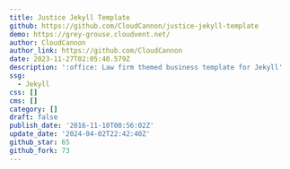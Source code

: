 ```yaml
---
title: Justice Jekyll Template
github: https://github.com/CloudCannon/justice-jekyll-template
demo: https://grey-grouse.cloudvent.net/
author: CloudCannon
author_link: https://github.com/CloudCannon
date: 2023-11-27T02:05:40.579Z
description: ':office: Law firm themed business template for Jekyll'
ssg:
  - Jekyll
css: []
cms: []
category: []
draft: false
publish_date: '2016-11-10T00:56:02Z'
update_date: '2024-04-02T22:42:40Z'
github_star: 65
github_fork: 73
---
```

